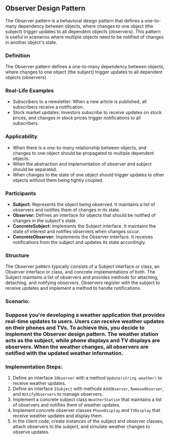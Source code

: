 <h2>Observer Design Pattern</h2>
<p>The Observer pattern is a behavioral design pattern that defines a one-to-many dependency between objects, where changes to one object (the subject) trigger updates to all dependent objects (observers). This pattern is useful in scenarios where multiple objects need to be notified of changes in another object's state.</p>

<h3>Definition</h3>
<p>The Observer pattern defines a one-to-many dependency between objects, where changes to one object (the subject) trigger updates to all dependent objects (observers).</p>

<h3>Real-Life Examples</h3>
<ul>
  <li>Subscribers to a newsletter: When a new article is published, all subscribers receive a notification.</li>
  <li>Stock market updates: Investors subscribe to receive updates on stock prices, and changes in stock prices trigger notifications to all subscribers.</li>
</ul>

<h3>Applicability</h3>
<ul>
  <li>When there is a one-to-many relationship between objects, and changes to one object should be propagated to multiple dependent objects.</li>
  <li>When the abstraction and implementation of observer and subject should be separated.</li>
  <li>When changes to the state of one object should trigger updates to other objects without them being tightly coupled.</li>
</ul>

<h3>Participants</h3>
<ul>
  <li><strong>Subject:</strong> Represents the object being observed. It maintains a list of observers and notifies them of changes in its state.</li>
  <li><strong>Observer:</strong> Defines an interface for objects that should be notified of changes in the subject's state.</li>
  <li><strong>ConcreteSubject:</strong> Implements the Subject interface. It maintains the state of interest and notifies observers when changes occur.</li>
  <li><strong>ConcreteObserver:</strong> Implements the Observer interface. It receives notifications from the subject and updates its state accordingly.</li>
</ul>

<h3>Structure</h3>
<p>The Observer pattern typically consists of a Subject interface or class, an Observer interface or class, and concrete implementations of both. The Subject maintains a list of observers and provides methods for attaching, detaching, and notifying observers. Observers register with the subject to receive updates and implement a method to handle notifications.</p>

<h3>Scenario:<h3>
<p>Suppose you're developing a weather application that provides real-time updates to users. Users can receive weather updates on their phones and TVs. To achieve this, you decide to implement the Observer design pattern. The weather station acts as the subject, while phone displays and TV displays are observers. When the weather changes, all observers are notified with the updated weather information.</p>

<h3>Implementation Steps:</h3>
  <ol>
        <li>Define an interface <code>IObserver</code> with a method <code>Update(string weather)</code> to receive weather updates.</li>
        <li>Define an interface <code>ISubject</code> with methods <code>AddObserver</code>, <code>RemoveObserver</code>, and <code>NotifyObservers</code> to manage observers.</li>
        <li>Implement a concrete subject class <code>WeatherStation</code> that maintains a list of observers and notifies them of weather updates.</li>
        <li>Implement concrete observer classes <code>PhoneDisplay</code> and <code>TVDisplay</code> that receive weather updates and display them.</li>
        <li>In the client code, create instances of the subject and observer classes, attach observers to the subject, and simulate weather changes to observe updates.</li>
    </ol>
</html>

